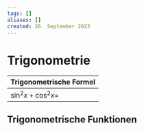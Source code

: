 ```yaml
---
tags: []
aliases: []
created: 26. September 2023
---
```


# Trigonometrie

| Trigonometrische Formel  |
| ------------------------ |
| $\sin ^{2}x+\cos ^{2}x=$ |

## Trigonometrische Funktionen
